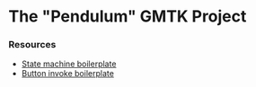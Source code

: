 # The "Pendulum" GMTK Project

### Resources
- [State machine boilerplate](https://game.courses/bots-ai-statemachines/)
- [Button invoke boilerplate](https://gist.github.com/anastasiadevana/2783a15edf1a969c62186e4c2ec0fa8b)
